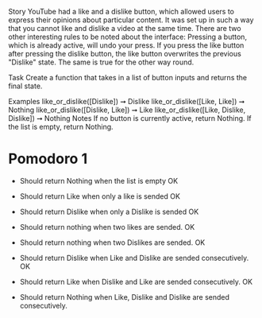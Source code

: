 Story
YouTube had a like and a dislike button, which allowed users to express their opinions about particular content. It was set up in such a way that you cannot like and dislike a video at the same time. There are two other interesting rules to be noted about the interface: Pressing a button, which is already active, will undo your press. If you press the like button after pressing the dislike button, the like button overwrites the previous "Dislike" state. The same is true for the other way round.

Task
Create a function that takes in a list of button inputs and returns the final state.

Examples
like_or_dislike([Dislike]) ➞ Dislike
like_or_dislike([Like, Like]) ➞ Nothing
like_or_dislike([Dislike, Like]) ➞ Like
like_or_dislike([Like, Dislike, Dislike]) ➞ Nothing
Notes
If no button is currently active, return Nothing.
If the list is empty, return Nothing.

# Pomodoro 1

* Should return Nothing when the list is empty OK

* Should return Like when only a like is sended OK

* Should return Dislike when only a Dislike is sended OK

* Should return nothing when two likes are sended. OK

* Should return nothing when two Dislikes are sended. OK

* Should return Dislike when Like and Dislike are sended consecutively. OK

* Should return Like when Dislike and Like are sended consecutively. OK

* Should return Nothing when Like, Dislike and Dislike are sended consecutively.
